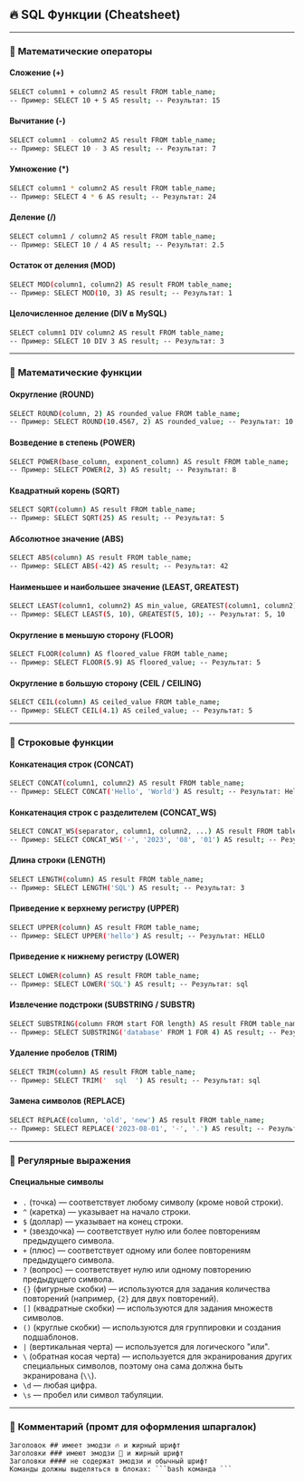 ## 🔥 **SQL Функции (Cheatsheet)**

---

### 📂 **Математические операторы**

#### Сложение (+)
```bash
SELECT column1 + column2 AS result FROM table_name;
-- Пример: SELECT 10 + 5 AS result; -- Результат: 15
```

#### Вычитание (-)
```bash
SELECT column1 - column2 AS result FROM table_name;
-- Пример: SELECT 10 - 3 AS result; -- Результат: 7
```

#### Умножение (*)
```bash
SELECT column1 * column2 AS result FROM table_name;
-- Пример: SELECT 4 * 6 AS result; -- Результат: 24
```

#### Деление (/)
```bash
SELECT column1 / column2 AS result FROM table_name;
-- Пример: SELECT 10 / 4 AS result; -- Результат: 2.5
```

#### Остаток от деления (MOD)
```bash
SELECT MOD(column1, column2) AS result FROM table_name;
-- Пример: SELECT MOD(10, 3) AS result; -- Результат: 1
```

#### Целочисленное деление (DIV в MySQL)
```bash
SELECT column1 DIV column2 AS result FROM table_name;
-- Пример: SELECT 10 DIV 3 AS result; -- Результат: 3
```

---

### 📂 **Математические функции**

#### Округление (ROUND)
```bash
SELECT ROUND(column, 2) AS rounded_value FROM table_name;
-- Пример: SELECT ROUND(10.4567, 2) AS rounded_value; -- Результат: 10.46
```

#### Возведение в степень (POWER)
```bash
SELECT POWER(base_column, exponent_column) AS result FROM table_name;
-- Пример: SELECT POWER(2, 3) AS result; -- Результат: 8
```

#### Квадратный корень (SQRT)
```bash
SELECT SQRT(column) AS result FROM table_name;
-- Пример: SELECT SQRT(25) AS result; -- Результат: 5
```

#### Абсолютное значение (ABS)
```bash
SELECT ABS(column) AS result FROM table_name;
-- Пример: SELECT ABS(-42) AS result; -- Результат: 42
```

#### Наименьшее и наибольшее значение (LEAST, GREATEST)
```bash
SELECT LEAST(column1, column2) AS min_value, GREATEST(column1, column2) AS max_value FROM table_name;
-- Пример: SELECT LEAST(5, 10), GREATEST(5, 10); -- Результат: 5, 10
```

#### Округление в меньшую сторону (FLOOR)
```bash
SELECT FLOOR(column) AS floored_value FROM table_name;
-- Пример: SELECT FLOOR(5.9) AS floored_value; -- Результат: 5
```

#### Округление в большую сторону (CEIL / CEILING)
```bash
SELECT CEIL(column) AS ceiled_value FROM table_name;
-- Пример: SELECT CEIL(4.1) AS ceiled_value; -- Результат: 5
```

---

### 📂 **Строковые функции**

#### Конкатенация строк (CONCAT)
```bash
SELECT CONCAT(column1, column2) AS result FROM table_name;
-- Пример: SELECT CONCAT('Hello', 'World') AS result; -- Результат: HelloWorld
```

#### Конкатенация строк с разделителем (CONCAT_WS)
```bash
SELECT CONCAT_WS(separator, column1, column2, ...) AS result FROM table_name;
-- Пример: SELECT CONCAT_WS('-', '2023', '08', '01') AS result; -- Результат: 2023-08-01
```

#### Длина строки (LENGTH)
```bash
SELECT LENGTH(column) AS result FROM table_name;
-- Пример: SELECT LENGTH('SQL') AS result; -- Результат: 3
```

#### Приведение к верхнему регистру (UPPER)
```bash
SELECT UPPER(column) AS result FROM table_name;
-- Пример: SELECT UPPER('hello') AS result; -- Результат: HELLO
```

#### Приведение к нижнему регистру (LOWER)
```bash
SELECT LOWER(column) AS result FROM table_name;
-- Пример: SELECT LOWER('SQL') AS result; -- Результат: sql
```

#### Извлечение подстроки (SUBSTRING / SUBSTR)
```bash
SELECT SUBSTRING(column FROM start FOR length) AS result FROM table_name;
-- Пример: SELECT SUBSTRING('database' FROM 1 FOR 4) AS result; -- Результат: data
```

#### Удаление пробелов (TRIM)
```bash
SELECT TRIM(column) AS result FROM table_name;
-- Пример: SELECT TRIM('  sql  ') AS result; -- Результат: sql
```

#### Замена символов (REPLACE)
```bash
SELECT REPLACE(column, 'old', 'new') AS result FROM table_name;
-- Пример: SELECT REPLACE('2023-08-01', '-', '.') AS result; -- Результат: 2023.08.01
```

---

### 📂 **Регулярные выражения**

#### Специальные символы

- `.` (точка) — соответствует любому символу (кроме новой строки).
- `^` (каретка) — указывает на начало строки.
- `$` (доллар) — указывает на конец строки.
- `*` (звездочка) — соответствует нулю или более повторениям предыдущего символа.
- `+` (плюс) — соответствует одному или более повторениям предыдущего символа.
- `?` (вопрос) — соответствует нулю или одному повторению предыдущего символа.
- `{}` (фигурные скобки) — используются для задания количества повторений (например, `{2}` для двух повторений).
- `[]` (квадратные скобки) — используются для задания множеств символов.
- `()` (круглые скобки) — используются для группировки и создания подшаблонов.
- `|` (вертикальная черта) — используется для логического "или".
- `\` (обратная косая черта) — используется для экранирования других специальных символов, поэтому она сама должна быть экранирована (`\\`).
- `\d` — любая цифра.
- `\s` — пробел или символ табуляции.

---

### 📂 **Комментарий (промт для оформления шпаргалок)**

````
Заголовок ## имеет эмодзи 🔥 и жирный шрифт  
Заголовки ### имеют эмодзи 📂 и жирный шрифт  
Заголовки #### не содержат эмодзи и обычный шрифт  
Команды должны выделяться в блоках: ```bash команда ```
````
